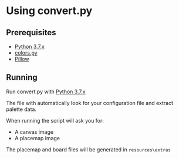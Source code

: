 # Using convert.py

## Prerequisites

- [Python 3.7.x](https://www.python.org/)
- [colors.py](https://pypi.org/project/colors.py/)
- [Pillow](https://pypi.org/project/Pillow/)

## Running
Run convert.py with [Python 3.7.x](https://www.python.org/)

The file with automatically look for your configuration file and extract palette data.

When running the script will ask you for:
- A canvas image
- A placemap image

The placemap and board files will be generated in `resources\extras`
